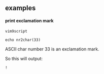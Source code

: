 ## examples

#### print exclamation mark

```
vim9script

echo nr2char(33)
```
ASCII char number 33 is an exclamation mark.

So this will output:
```
!
```
